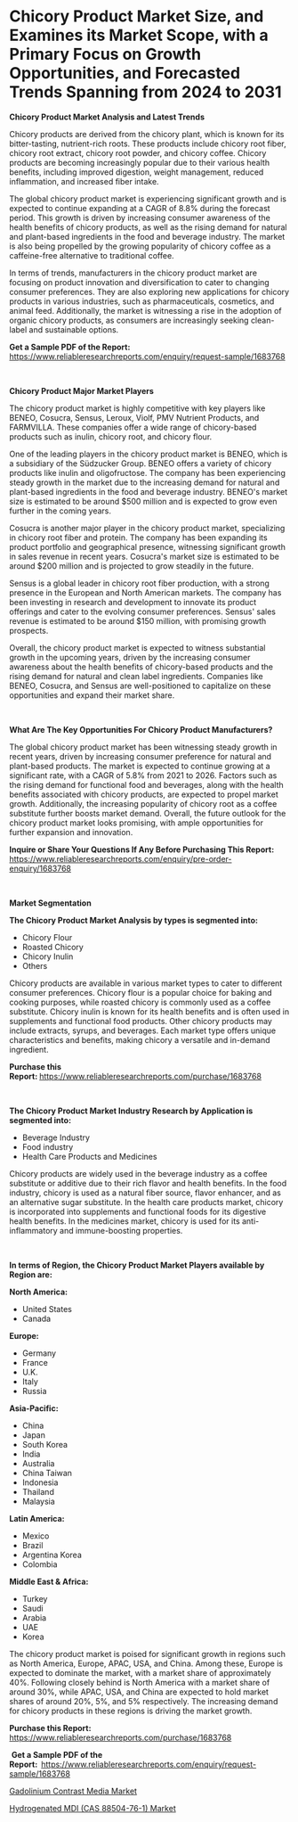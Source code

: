 <p><h1>Chicory Product Market Size, and Examines its Market Scope, with a Primary Focus on Growth Opportunities, and Forecasted Trends Spanning from 2024 to 2031</h1></p><p><strong>Chicory Product Market Analysis and Latest Trends</strong></p>
<p><p>Chicory products are derived from the chicory plant, which is known for its bitter-tasting, nutrient-rich roots. These products include chicory root fiber, chicory root extract, chicory root powder, and chicory coffee. Chicory products are becoming increasingly popular due to their various health benefits, including improved digestion, weight management, reduced inflammation, and increased fiber intake.</p><p>The global chicory product market is experiencing significant growth and is expected to continue expanding at a CAGR of 8.8% during the forecast period. This growth is driven by increasing consumer awareness of the health benefits of chicory products, as well as the rising demand for natural and plant-based ingredients in the food and beverage industry. The market is also being propelled by the growing popularity of chicory coffee as a caffeine-free alternative to traditional coffee.</p><p>In terms of trends, manufacturers in the chicory product market are focusing on product innovation and diversification to cater to changing consumer preferences. They are also exploring new applications for chicory products in various industries, such as pharmaceuticals, cosmetics, and animal feed. Additionally, the market is witnessing a rise in the adoption of organic chicory products, as consumers are increasingly seeking clean-label and sustainable options.</p></p>
<p><strong>Get a Sample PDF of the Report:&nbsp;</strong> <a href="https://www.reliableresearchreports.com/enquiry/request-sample/1683768">https://www.reliableresearchreports.com/enquiry/request-sample/1683768</a></p>
<p>&nbsp;</p>
<p><strong>Chicory Product Major Market Players</strong></p>
<p><p>The chicory product market is highly competitive with key players like BENEO, Cosucra, Sensus, Leroux, Violf, PMV Nutrient Products, and FARMVILLA. These companies offer a wide range of chicory-based products such as inulin, chicory root, and chicory flour.</p><p>One of the leading players in the chicory product market is BENEO, which is a subsidiary of the Südzucker Group. BENEO offers a variety of chicory products like inulin and oligofructose. The company has been experiencing steady growth in the market due to the increasing demand for natural and plant-based ingredients in the food and beverage industry. BENEO's market size is estimated to be around $500 million and is expected to grow even further in the coming years.</p><p>Cosucra is another major player in the chicory product market, specializing in chicory root fiber and protein. The company has been expanding its product portfolio and geographical presence, witnessing significant growth in sales revenue in recent years. Cosucra's market size is estimated to be around $200 million and is projected to grow steadily in the future.</p><p>Sensus is a global leader in chicory root fiber production, with a strong presence in the European and North American markets. The company has been investing in research and development to innovate its product offerings and cater to the evolving consumer preferences. Sensus' sales revenue is estimated to be around $150 million, with promising growth prospects.</p><p>Overall, the chicory product market is expected to witness substantial growth in the upcoming years, driven by the increasing consumer awareness about the health benefits of chicory-based products and the rising demand for natural and clean label ingredients. Companies like BENEO, Cosucra, and Sensus are well-positioned to capitalize on these opportunities and expand their market share.</p></p>
<p>&nbsp;</p>
<p><strong>What Are The Key Opportunities For Chicory Product Manufacturers?</strong></p>
<p><p>The global chicory product market has been witnessing steady growth in recent years, driven by increasing consumer preference for natural and plant-based products. The market is expected to continue growing at a significant rate, with a CAGR of 5.8% from 2021 to 2026. Factors such as the rising demand for functional food and beverages, along with the health benefits associated with chicory products, are expected to propel market growth. Additionally, the increasing popularity of chicory root as a coffee substitute further boosts market demand. Overall, the future outlook for the chicory product market looks promising, with ample opportunities for further expansion and innovation.</p></p>
<p><strong>Inquire or Share Your Questions If Any Before Purchasing This Report:</strong> <a href="https://www.reliableresearchreports.com/enquiry/pre-order-enquiry/1683768">https://www.reliableresearchreports.com/enquiry/pre-order-enquiry/1683768</a></p>
<p>&nbsp;</p>
<p><strong>Market Segmentation</strong></p>
<p><strong>The Chicory Product Market Analysis by types is segmented into:</strong></p>
<p><ul><li>Chicory Flour</li><li>Roasted Chicory</li><li>Chicory Inulin</li><li>Others</li></ul></p>
<p><p>Chicory products are available in various market types to cater to different consumer preferences. Chicory flour is a popular choice for baking and cooking purposes, while roasted chicory is commonly used as a coffee substitute. Chicory inulin is known for its health benefits and is often used in supplements and functional food products. Other chicory products may include extracts, syrups, and beverages. Each market type offers unique characteristics and benefits, making chicory a versatile and in-demand ingredient.</p></p>
<p><strong>Purchase this Report:&nbsp;</strong><a href="https://www.reliableresearchreports.com/purchase/1683768">https://www.reliableresearchreports.com/purchase/1683768</a></p>
<p>&nbsp;</p>
<p><strong>The Chicory Product Market Industry Research by Application is segmented into:</strong></p>
<p><ul><li>Beverage Industry</li><li>Food industry</li><li>Health Care Products and Medicines</li></ul></p>
<p><p>Chicory products are widely used in the beverage industry as a coffee substitute or additive due to their rich flavor and health benefits. In the food industry, chicory is used as a natural fiber source, flavor enhancer, and as an alternative sugar substitute. In the health care products market, chicory is incorporated into supplements and functional foods for its digestive health benefits. In the medicines market, chicory is used for its anti-inflammatory and immune-boosting properties.</p></p>
<p>&nbsp;</p>
<p><strong>In terms of Region, the Chicory Product Market Players available by Region are:</strong></p>
<p>
    <p> <strong> North America: </strong>
        <ul>
            <li>United States</li>
            <li>Canada</li>
        </ul>
        </p> 
    <p> <strong> Europe: </strong>
        <ul>
            <li>Germany</li>
            <li>France</li>
            <li>U.K.</li>
            <li>Italy</li>
            <li>Russia</li>
        </ul>
        </p> 
    <p> <strong> Asia-Pacific: </strong>
        <ul>
            <li>China</li>
            <li>Japan</li>
            <li>South Korea</li>
            <li>India</li>
            <li>Australia</li>
            <li>China Taiwan</li>
            <li>Indonesia</li>
            <li>Thailand</li>
            <li>Malaysia</li>
        </ul>
        </p> 
    <p> <strong> Latin America: </strong>
        <ul>
            <li>Mexico</li>
            <li>Brazil</li>
            <li>Argentina Korea</li>
            <li>Colombia</li>
        </ul>
        </p> 
    <p> <strong> Middle East & Africa: </strong>
        <ul>
            <li>Turkey</li>
            <li>Saudi</li>
            <li>Arabia</li>
            <li>UAE</li>
            <li>Korea</li>
        </ul>
    </p>
    </p>
<p><p>The chicory product market is poised for significant growth in regions such as North America, Europe, APAC, USA, and China. Among these, Europe is expected to dominate the market, with a market share of approximately 40%. Following closely behind is North America with a market share of around 30%, while APAC, USA, and China are expected to hold market shares of around 20%, 5%, and 5% respectively. The increasing demand for chicory products in these regions is driving the market growth.</p></p>
<p><strong>Purchase this Report: </strong><a href="https://www.reliableresearchreports.com/purchase/1683768">https://www.reliableresearchreports.com/purchase/1683768</a></p>
<p>&nbsp;<strong>Get a Sample PDF of the Report:&nbsp;&nbsp;</strong><a href="https://www.reliableresearchreports.com/enquiry/request-sample/1683768">https://www.reliableresearchreports.com/enquiry/request-sample/1683768</a></p>
<p><strong></strong></p>
<p><p><a href="https://issuu.com/reportprime-2/docs/gadolinium-contrast-media-market-size-2030.pptx">Gadolinium Contrast Media Market</a></p><p><a href="https://issuu.com/reportprime-2/docs/hydrogenated-mdi-cas-88504-76-1-market-size-2030.p">Hydrogenated MDI (CAS 88504-76-1) Market</a></p></p>